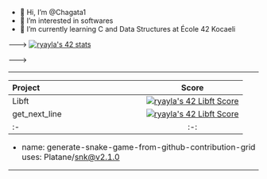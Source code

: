 - 👋 Hi, I’m @Chagata1
- 👀 I’m interested in softwares
- 🌱 I’m currently learning C and Data Structures at École 42 Kocaeli

--->
[![ryayla's 42 stats](https://badge42.vercel.app/api/v2/cl9sa4uqn01110fm6xx1pa1fk/stats?cursusId=21&coalitionId=232)](https://profile.intra.42.fr/users/ryayla)

---></a>
  <table widht="200%" align="center">
  <tr style="display:flex; justify-content:space-around; padding:0;">
  <td style="padding:0; margin:0;">

|Project|Score| 
| :-	|	:-:	|
| Libft <img width=150>|[![ryayla's 42 Libft Score](https://badge42.vercel.app/api/v2/cl9sa4uqn01110fm6xx1pa1fk/project/2826067)](https://profile.intra.42.fr/users/ryayla)
| get_next_line <img width=150>| [![ryayla's 42 Libft Score](https://badge42.vercel.app/api/v2/cl9sa4uqn01110fm6xx1pa1fk/project/2826067)](https://github.com/JaeSeoKim/badge42)
| :-	|	:-:	|
- name: generate-snake-game-from-github-contribution-grid
  uses: Platane/snk@v2.1.0
